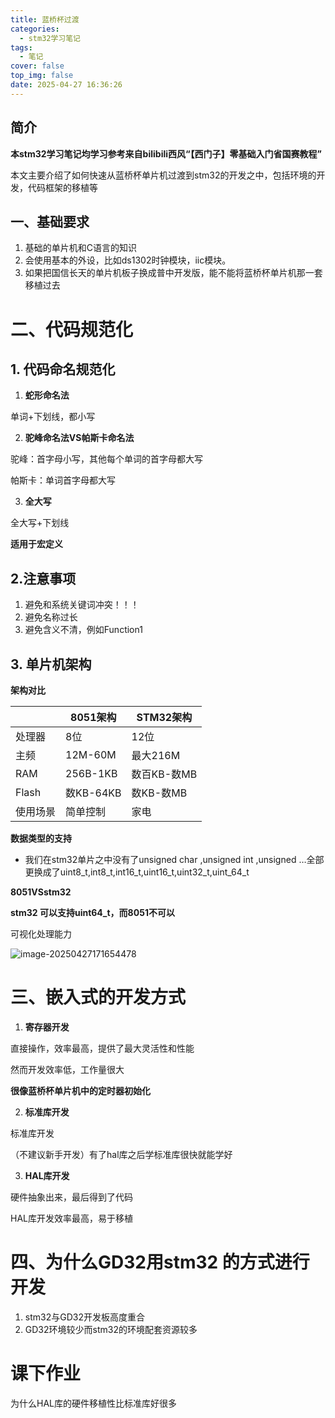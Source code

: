 ```yaml
---
title: 蓝桥杯过渡
categories:
  - stm32学习笔记
tags:
  - 笔记
cover: false
top_img: false
date: 2025-04-27 16:36:26
---
```


## 简介

**本stm32学习笔记均学习参考来自bilibili西风“【西门子】零基础入门省国赛教程”**

本文主要介绍了如何快速从蓝桥杯单片机过渡到stm32的开发之中，包括环境的开发，代码框架的移植等

## 一、基础要求

1. 基础的单片机和C语言的知识
2. 会使用基本的外设，比如ds1302时钟模块，iic模块。
3. 如果把国信长天的单片机板子换成普中开发版，能不能将蓝桥杯单片机那一套移植过去

# 二、代码规范化

## 1. 代码命名规范化

1. **蛇形命名法**

单词+下划线，都小写

2. **驼峰命名法VS帕斯卡命名法**

驼峰：首字母小写，其他每个单词的首字母都大写

帕斯卡：单词首字母都大写

3. **全大写**

全大写+下划线

**适用于宏定义**

## 2.注意事项

1. 避免和系统关键词冲突！！！
2. 避免名称过长
3. 避免含义不清，例如Function1

## 3. 单片机架构

**架构对比**

|          | 8051架构  | STM32架构   |
| -------- | --------- | ----------- |
| 处理器   | 8位       | 12位        |
| 主频     | 12M-60M   | 最大216M    |
| RAM      | 256B-1KB  | 数百KB-数MB |
| Flash    | 数KB-64KB | 数KB-数MB   |
| 使用场景 | 简单控制  | 家电        |

**数据类型的支持**

- 我们在stm32单片之中没有了unsigned char ,unsigned int ,unsigned …全部更换成了uint8_t,int8_t,int16_t,uint16_t,uint32_t,uint_64_t

**8051VSstm32**

**stm32 可以支持uint64_t，而8051不可以**

可视化处理能力

![image-20250427171654478](../../../AppData/Roaming/Typora/typora-user-images/image-20250427171654478.png)

# 三、嵌入式的开发方式

1. **寄存器开发**

直接操作，效率最高，提供了最大灵活性和性能

然而开发效率低，工作量很大

**很像蓝桥杯单片机中的定时器初始化**

2. **标准库开发**

标准库开发

（不建议新手开发）有了hal库之后学标准库很快就能学好

3. **HAL库开发**

硬件抽象出来，最后得到了代码

HAL库开发效率最高，易于移植

# 四、为什么GD32用stm32 的方式进行开发

1. stm32与GD32开发板高度重合
2. GD32环境较少而stm32的环境配套资源较多

# 课下作业

为什么HAL库的硬件移植性比标准库好很多